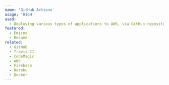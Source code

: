 ```yaml
---
name: 'GitHub Actions'
usage: 'HIGH'
used:
  - Deploying various types of applications to AWS, via GitHub repository, including multi-container or single container Docker applications, static web pages, and fullstack web applications
featured:
  - Emjinx
  - Resume
related:
  - GitHub
  - Travis CI
  - CodeMagic
  - AWS
  - Firebase
  - Heroku
  - Docker
---
```

